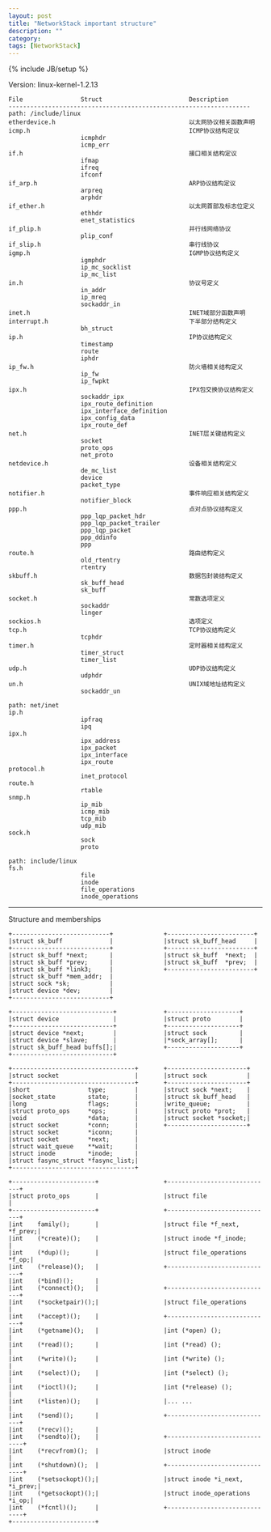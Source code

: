 ```yaml
---
layout: post
title: "NetworkStack important structure"
description: ""
category: 
tags: [NetworkStack]
---
```

{% include JB/setup %}

Version: linux-kernel-1.2.13

	File                Struct                        Description
	-------------------------------------------------------------------
	path: /include/linux
	etherdevice.h                                     以太网协议相关函数声明
	icmp.h                                            ICMP协议结构定议
	                    icmphdr
                        icmp_err
	if.h                                              接口相关结构定议
	                    ifmap
                        ifreq
                        ifconf
	if_arp.h                                          ARP协议结构定议
	                    arpreq
                        arphdr
	if_ether.h                                        以太网首部及标志位定义
	                    ethhdr
                        enet_statistics
	if_plip.h                                         并行线网络协议
	                    plip_conf
	if_slip.h                                         串行线协议
	igmp.h                                            IGMP协议结构定义
	                    igmphdr
                        ip_mc_socklist
                        ip_mc_list
	in.h                                              协议号定义
	                    in_addr
                        ip_mreq
                        sockaddr_in
	inet.h                                            INET域部分函数声明
	interrupt.h                                       下半部分结构定义
	                    bh_struct
	ip.h                                              IP协议结构定义
	                    timestamp
                        route
                        iphdr
	ip_fw.h                                           防火墙相关结构定义
	                    ip_fw
                        ip_fwpkt
	ipx.h                                             IPX包交换协议结构定义
	                    sockaddr_ipx
                        ipx_route_definition
                        ipx_interface_definition
                        ipx_config_data
                        ipx_route_def
	net.h                                             INET层关键结构定义
	                    socket
                        proto_ops
                        net_proto
	netdevice.h                                       设备相关结构定义
	                    de_mc_list
                        device
                        packet_type
	notifier.h                                        事件响应相关结构定义
	                    notifier_block
	ppp.h                                             点对点协议结构定义
	                    ppp_lqp_packet_hdr
                        ppp_lqp_packet_trailer
                        ppp_lqp_packet
                        ppp_ddinfo
                        ppp
	route.h                                           路由结构定义
	                    old_rtentry
                        rtentry
	skbuff.h                                          数据包封装结构定义
	                    sk_buff_head
                        sk_buff
	socket.h                                          常数选项定义
	                    sockaddr
                        linger
	sockios.h                                         选项定义
	tcp.h                                             TCP协议结构定义
	                    tcphdr
	timer.h                                           定时器相关结构定义
	                    timer_struct
                        timer_list
	udp.h                                             UDP协议结构定义
	                    udphdr
	un.h                                              UNIX域地址结构定义
	                    sockaddr_un

	path: net/inet
	ip.h
	                    ipfraq
                        ipq 
	ipx.h
	                    ipx_address
                        ipx_packet
                        ipx_interface
                        ipx_route
	protocol.h
	                    inet_protocol
	route.h
	                    rtable
	snmp.h
	                    ip_mib
                        icmp_mib
                        tcp_mib
                        udp_mib
	sock.h
	                    sock
                        proto

	path: include/linux
	fs.h
	                    file
	                    inode
	                    file_operations
	                    inode_operations

-----

Structure and memberships

	+---------------------------+              +------------------------+
	|struct sk_buff             |              |struct sk_buff_head     |
	+---------------------------+              +------------------------+
	|struct sk_buff	*next;      |              |struct sk_buff  *next;  |
	|struct sk_buff	*prev;      |              |struct sk_buff  *prev;  |
	|struct sk_buff	*link3;     |              +------------------------+
	|struct sk_buff *mem_addr;  |
	|struct sock *sk;           |
	|struct device *dev;        |
	+---------------------------+

	+----------------------------+             +--------------------+ 
	|struct device               |             |struct proto        |
	+----------------------------+             +--------------------+
	|struct device *next;        |             |struct sock         |
	|struct device *slave;       |             |*sock_array[];      |
	|struct sk_buff_head buffs[];|             +--------------------+
	+----------------------------+

	+----------------------------------+       +----------------------+
	|struct socket                     |       |struct sock           |
	+----------------------------------+       +----------------------+
	|short                type;        |       |struct sock *next;    |
	|socket_state         state;       |       |struct sk_buff_head   |
	|long                 flags;       |       |write_queue;          |
	|struct proto_ops     *ops;        |       |struct proto *prot;   |
	|void                 *data;       |       |struct socket *socket;|
	|struct socket        *conn;       |       +----------------------+
	|struct socket        *iconn;      |
	|struct socket        *next;       |
	|struct wait_queue    **wait;      |
	|struct inode         *inode;      |
	|struct fasync_struct *fasync_list;|
	+----------------------------------+

	+-----------------------+                  +-----------------------------+
	|struct proto_ops       |                  |struct file                  |
	+-----------------------+                  +-----------------------------+
	|int	family();       |                  |struct file *f_next, *f_prev;|
	|int	(*create)();    |                  |struct inode *f_inode;       |
	|int	(*dup)();       |                  |struct file_operations *f_op;|
	|int	(*release)();   |                  +-----------------------------+
	|int	(*bind)();      |                  
	|int	(*connect)();   |                  +-----------------------------+
	|int	(*socketpair)();|                  |struct file_operations       |
	|int	(*accept)();    |                  +-----------------------------+
	|int	(*getname)();   |                  |int (*open) ();              |
	|int	(*read)();      |                  |int (*read) ();              |
	|int	(*write)();     |                  |int (*write) ();             |
	|int	(*select)();    |                  |int (*select) ();            |
	|int	(*ioctl)();     |                  |int (*release) ();           |
	|int	(*listen)();    |                  |... ...                      |
	|int	(*send)();      |                  +-----------------------------+
	|int	(*recv)();      |
	|int	(*sendto)();    |                  +------------------------------+
	|int	(*recvfrom)();  |                  |struct inode                  |
	|int	(*shutdown)();  |                  +------------------------------+
	|int	(*setsockopt)();|                  |struct inode *i_next, *i_prev;|
	|int	(*getsockopt)();|                  |struct inode_operations *i_op;|
	|int	(*fcntl)();     |                  +------------------------------+
	+-----------------------+

